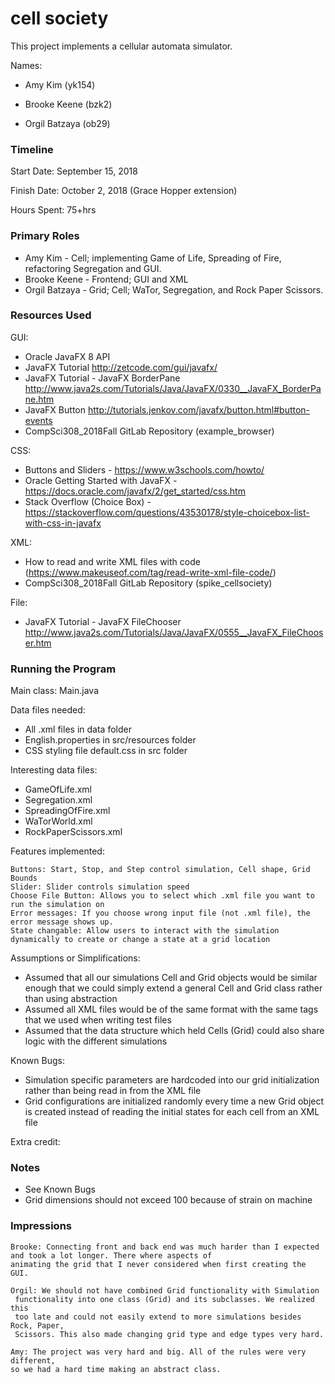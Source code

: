 cell society
====

This project implements a cellular automata simulator.

Names:
* Amy Kim (yk154)

* Brooke Keene (bzk2)

* Orgil Batzaya (ob29)

### Timeline

Start Date: September 15, 2018

Finish Date: October 2, 2018 (Grace Hopper extension)

Hours Spent: 75+hrs

### Primary Roles

* Amy Kim - Cell; implementing Game of Life, Spreading of Fire, refactoring Segregation and GUI.
* Brooke Keene - Frontend; GUI and XML
* Orgil Batzaya - Grid; Cell; WaTor, Segregation, and Rock Paper Scissors.
 


### Resources Used
GUI:
* Oracle JavaFX 8 API
* JavaFX Tutorial http://zetcode.com/gui/javafx/
* JavaFX Tutorial - JavaFX BorderPane http://www.java2s.com/Tutorials/Java/JavaFX/0330__JavaFX_BorderPane.htm
* JavaFX Button http://tutorials.jenkov.com/javafx/button.html#button-events
* CompSci308_2018Fall GitLab Repository (example_browser)

CSS:
* Buttons and Sliders - https://www.w3schools.com/howto/
* Oracle Getting Started with JavaFX - https://docs.oracle.com/javafx/2/get_started/css.htm
* Stack Overflow (Choice Box) - https://stackoverflow.com/questions/43530178/style-choicebox-list-with-css-in-javafx

XML:
* How to read and write XML files with code (https://www.makeuseof.com/tag/read-write-xml-file-code/)
* CompSci308_2018Fall GitLab Repository (spike_cellsociety)

File:
* JavaFX Tutorial - JavaFX FileChooser http://www.java2s.com/Tutorials/Java/JavaFX/0555__JavaFX_FileChooser.htm

### Running the Program

Main class: Main.java

Data files needed: 
* All .xml files in data folder
* English.properties in src/resources folder
* CSS styling file default.css in src folder

Interesting data files: 
* GameOfLife.xml
* Segregation.xml
* SpreadingOfFire.xml
* WaTorWorld.xml
* RockPaperScissors.xml

Features implemented:

    Buttons: Start, Stop, and Step control simulation, Cell shape, Grid Bounds
    Slider: Slider controls simulation speed
    Choose File Button: Allows you to select which .xml file you want to run the simulation on 
    Error messages: If you choose wrong input file (not .xml file), the error message shows up.
    State changable: Allow users to interact with the simulation dynamically to create or change a state at a grid location

Assumptions or Simplifications:
* Assumed that all our simulations Cell and Grid objects would be similar enough that we could simply extend a general
Cell and Grid class rather than using abstraction
* Assumed all XML files would be of the same format with the same tags that we used when writing test files
* Assumed that the data structure which held Cells (Grid) could also share logic with the 
different simulations

Known Bugs:
* Simulation specific parameters are hardcoded into our grid initialization rather than being read in from the XML file
* Grid configurations are initialized randomly every time a new Grid object is created instead of reading the initial 
states for each cell from an XML file 

Extra credit:


### Notes
* See Known Bugs
* Grid dimensions should not exceed 100 because of strain on machine

### Impressions
    Brooke: Connecting front and back end was much harder than I expected and took a lot longer. There where aspects of
    animating the grid that I never considered when first creating the GUI.
    
    Orgil: We should not have combined Grid functionality with Simulation
     functionality into one class (Grid) and its subclasses. We realized this 
     too late and could not easily extend to more simulations besides Rock, Paper,
     Scissors. This also made changing grid type and edge types very hard.
    
    Amy: The project was very hard and big. All of the rules were very different, 
    so we had a hard time making an abstract class.

